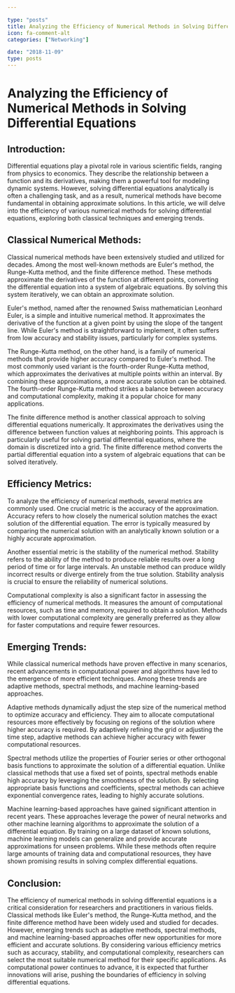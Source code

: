 ```yaml
---

type: "posts"
title: Analyzing the Efficiency of Numerical Methods in Solving Differential Equations
icon: fa-comment-alt
categories: ["Networking"]

date: "2018-11-09"
type: posts
---
```





# Analyzing the Efficiency of Numerical Methods in Solving Differential Equations

## Introduction:
Differential equations play a pivotal role in various scientific fields, ranging from physics to economics. They describe the relationship between a function and its derivatives, making them a powerful tool for modeling dynamic systems. However, solving differential equations analytically is often a challenging task, and as a result, numerical methods have become fundamental in obtaining approximate solutions. In this article, we will delve into the efficiency of various numerical methods for solving differential equations, exploring both classical techniques and emerging trends.

## Classical Numerical Methods:
Classical numerical methods have been extensively studied and utilized for decades. Among the most well-known methods are Euler's method, the Runge-Kutta method, and the finite difference method. These methods approximate the derivatives of the function at different points, converting the differential equation into a system of algebraic equations. By solving this system iteratively, we can obtain an approximate solution.

Euler's method, named after the renowned Swiss mathematician Leonhard Euler, is a simple and intuitive numerical method. It approximates the derivative of the function at a given point by using the slope of the tangent line. While Euler's method is straightforward to implement, it often suffers from low accuracy and stability issues, particularly for complex systems.

The Runge-Kutta method, on the other hand, is a family of numerical methods that provide higher accuracy compared to Euler's method. The most commonly used variant is the fourth-order Runge-Kutta method, which approximates the derivatives at multiple points within an interval. By combining these approximations, a more accurate solution can be obtained. The fourth-order Runge-Kutta method strikes a balance between accuracy and computational complexity, making it a popular choice for many applications.

The finite difference method is another classical approach to solving differential equations numerically. It approximates the derivatives using the difference between function values at neighboring points. This approach is particularly useful for solving partial differential equations, where the domain is discretized into a grid. The finite difference method converts the partial differential equation into a system of algebraic equations that can be solved iteratively.

## Efficiency Metrics:
To analyze the efficiency of numerical methods, several metrics are commonly used. One crucial metric is the accuracy of the approximation. Accuracy refers to how closely the numerical solution matches the exact solution of the differential equation. The error is typically measured by comparing the numerical solution with an analytically known solution or a highly accurate approximation.

Another essential metric is the stability of the numerical method. Stability refers to the ability of the method to produce reliable results over a long period of time or for large intervals. An unstable method can produce wildly incorrect results or diverge entirely from the true solution. Stability analysis is crucial to ensure the reliability of numerical solutions.

Computational complexity is also a significant factor in assessing the efficiency of numerical methods. It measures the amount of computational resources, such as time and memory, required to obtain a solution. Methods with lower computational complexity are generally preferred as they allow for faster computations and require fewer resources.

## Emerging Trends:
While classical numerical methods have proven effective in many scenarios, recent advancements in computational power and algorithms have led to the emergence of more efficient techniques. Among these trends are adaptive methods, spectral methods, and machine learning-based approaches.

Adaptive methods dynamically adjust the step size of the numerical method to optimize accuracy and efficiency. They aim to allocate computational resources more effectively by focusing on regions of the solution where higher accuracy is required. By adaptively refining the grid or adjusting the time step, adaptive methods can achieve higher accuracy with fewer computational resources.

Spectral methods utilize the properties of Fourier series or other orthogonal basis functions to approximate the solution of a differential equation. Unlike classical methods that use a fixed set of points, spectral methods enable high accuracy by leveraging the smoothness of the solution. By selecting appropriate basis functions and coefficients, spectral methods can achieve exponential convergence rates, leading to highly accurate solutions.

Machine learning-based approaches have gained significant attention in recent years. These approaches leverage the power of neural networks and other machine learning algorithms to approximate the solution of a differential equation. By training on a large dataset of known solutions, machine learning models can generalize and provide accurate approximations for unseen problems. While these methods often require large amounts of training data and computational resources, they have shown promising results in solving complex differential equations.

## Conclusion:
The efficiency of numerical methods in solving differential equations is a critical consideration for researchers and practitioners in various fields. Classical methods like Euler's method, the Runge-Kutta method, and the finite difference method have been widely used and studied for decades. However, emerging trends such as adaptive methods, spectral methods, and machine learning-based approaches offer new opportunities for more efficient and accurate solutions. By considering various efficiency metrics such as accuracy, stability, and computational complexity, researchers can select the most suitable numerical method for their specific applications. As computational power continues to advance, it is expected that further innovations will arise, pushing the boundaries of efficiency in solving differential equations.